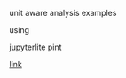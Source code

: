unit aware analysis examples

using

jupyterlite
pint

[link](https://caseyjamesdavis.github.io/engineering-helpers)

